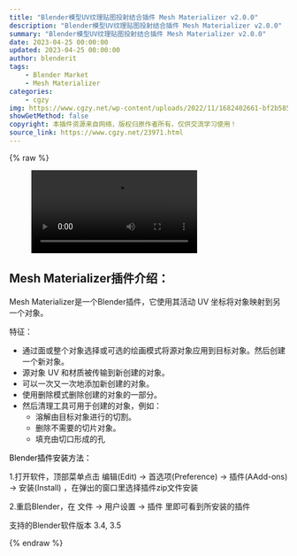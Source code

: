 ```yaml
---
title: "Blender模型UV纹理贴图投射结合插件 Mesh Materializer v2.0.0"
description: "Blender模型UV纹理贴图投射结合插件 Mesh Materializer v2.0.0"
summary: "Blender模型UV纹理贴图投射结合插件 Mesh Materializer v2.0.0"
date: 2023-04-25 00:00:00
updated: 2023-04-25 00:00:00
author: blenderit
tags: 
    - Blender Market
    - Mesh Materializer
categories:
    - cgzy
img: https://www.cgzy.net/wp-content/uploads/2022/11/1682402661-bf2b585aaeb7a04.webp
showGetMethod: false
copyright: 本插件资源来自网络，版权归原作者所有，仅供交流学习使用！
source_link: https://www.cgzy.net/23971.html
---
```


{% raw %}
<figure class="wp-block-video aligncenter"><video controls src="https://cloud.video.taobao.com/play/u/717183932/p/1/e/6/t/1/406792748207.mp4"><track src="https://www.cgzy.net/wp-content/uploads/2023/04/1682403175-e7502e49ef01134.vtt"></track></video></figure><div class="wp-block-pandastudio-title"><div class="title_style_01"><h2 id="h2-0">Mesh Materializer插件介绍：</h2></div></div><p class="is-style-text-indent-2em">Mesh Materializer是一个Blender插件，它使用其活动 UV 坐标将对象映射到另一个对象。</p><p>特征：</p><ul>
<li>通过面或整个对象选择或可选的绘画模式将源对象应用到目标对象。然后创建一个新对象。</li>



<li>源对象 UV 和材质被传输到新创建的对象。</li>



<li>可以一次又一次地添加新创建的对象。</li>



<li>使用删除模式删除创建的对象的一部分。</li>



<li>然后清理工具可用于创建的对象，例如：
<ul>
<li>溶解由目标对象进行的切割。</li>



<li>删除不需要的切片对象。</li>



<li>填充由切口形成的孔</li>
</ul>
</li>
</ul><p><mark style="background-color:rgba(0, 0, 0, 0)" class="has-inline-color has-vivid-red-color">Blender插件安装方法：</mark></p><p>1.打开软件，顶部菜单点击 编辑(Edit) → 首选项(Preference) → 插件(AAdd-ons) → 安装(Install) ，在弹出的窗口里选择插件zip文件安装</p><p>2.重启Blender，在 文件 → 用户设置 → 插件 里即可看到所安装的插件</p><div class="wp-block-pandastudio-tips"><div class="tip success "><p>支持的Blender软件版本 3.4, 3.5</p>
</div></div>
<div style="display: none">cgzy</div>
{% endraw %}
